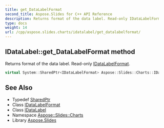 ```yaml
---
title: get_DataLabelFormat
second_title: Aspose.Slides for C++ API Reference
description: Returns format of the data label. Read-only IDataLabelFormat.
type: docs
weight: 14
url: /cpp/aspose.slides.charts/idatalabel/get_datalabelformat/
---
```

## IDataLabel::get_DataLabelFormat method


Returns format of the data label. Read-only [IDataLabelFormat](../../idatalabelformat/).

```cpp
virtual System::SharedPtr<IDataLabelFormat> Aspose::Slides::Charts::IDataLabel::get_DataLabelFormat()=0
```

## See Also

* Typedef [SharedPtr](../../../system/sharedptr/)
* Class [IDataLabelFormat](../../idatalabelformat/)
* Class [IDataLabel](../)
* Namespace [Aspose::Slides::Charts](../../)
* Library [Aspose.Slides](../../../)
